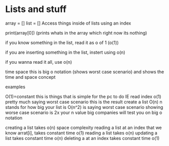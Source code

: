 # Lists and stuff

array = []
list = []
Access things inside of lists using an index

print(array[0]) (prints whats in the array which right now its nothing)

if you know something in the list, read it as o of 1 (o(1))

if you are inserting something in the list, instert using o(n)

if you wanna read it all, use o(n)



time
space
this is big o notation (shows worst case scenario) and shows the time and space concept

examples

O(1)=constant
    this is things that is simple for the pc to do IE read index o(1)
        pretty much saying worst case scenario this is the result
create a list O(n)
    n stands for how big your list is
        O(n^2) is saying worst case scenario showing worse case scenario is 2x your n value
big companies will test you on big o notation



creating a list takes o(n) space complexity
reading a list at an index that we know arrat[i], takes constant time o(1)
reading a list takes o(n)
updating a list takes constant time o(n)
deleting a at an index takes constant time o(1)
